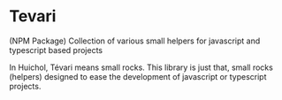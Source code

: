 # Tevari

(NPM Package) Collection of various small helpers for javascript and typescript based projects

In Huichol, Tévari means small rocks. This library is just that, small rocks (helpers) designed to ease the development of javascript or typescript projects.

